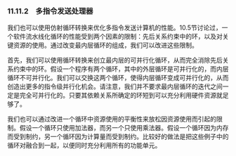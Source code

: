 ### 11.11.2　多指令发送处理器

我们也可以使用仿射循环转换来优化多指令发送计算机的性能。10.5节讨论过，一个软件流水线化循环的性能受到两个因素的限制：先后关系约束中的环，以及对关键资源的使用。通过改变最内层循环的组成，我们可以改进这些限制。

首先，我们可以使用循环转换来创立最内层的可并行化循环，从而完全消除先后关系约束中的环。假设一个程序有两个循环，其中的外层循环是可并行化的，而内层循环不可并行化。我们可以交换这两个循环，使得内层循环变成可并行化的，从而创造出更多的指令级并行化机会。请注意，我们并不要求最内层循环的迭代之间一定是完全可并行化的。只要其依赖关系所确定的环短到可以充分利用硬件资源就足够了。

我们也可以通过改进一个循环中资源使用的平衡性来放松因资源使用而引起的限制。假设一个循环只使用加法器，而另一个只使用乘法器。假设一个循环因为内存而受到制约，另一个循环因为计算量而受到制约。比较好的做法是把这些例子中的循环对融合到一起，以便同时充分利用所有的功能单元。